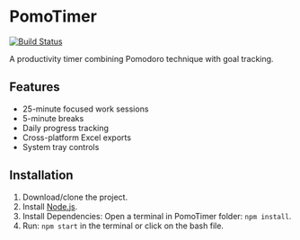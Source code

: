 # PomoTimer

[![Build Status](https://img.shields.io/github/actions/workflow/status/yourname/pomotimer/ci.yml)](https://github.com/yourname/pomotimer/actions)

A productivity timer combining Pomodoro technique with goal tracking.

## Features

- 25-minute focused work sessions
- 5-minute breaks
- Daily progress tracking
- Cross-platform Excel exports
- System tray controls

## Installation
1. Download/clone the project.
2. Install [Node.js](https://nodejs.org/dist/v22.14.0/node-v22.14.0-x64.msi).
3. Install Dependencies: 
Open a terminal in PomoTimer folder: `npm install`.
4. Run: `npm start` in the terminal or click on the bash file.

